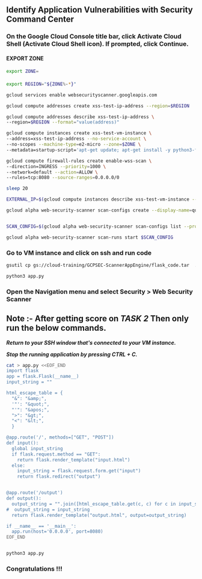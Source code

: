 ## Identify Application Vulnerabilities with Security Command Center


### On the Google Cloud Console title bar, click Activate Cloud Shell (Activate Cloud Shell icon). If prompted, click Continue.

#### EXPORT ZONE

```bash
export ZONE=
```


####

```bash
export REGION="${ZONE%-*}"

gcloud services enable websecurityscanner.googleapis.com

gcloud compute addresses create xss-test-ip-address --region=$REGION

gcloud compute addresses describe xss-test-ip-address \
--region=$REGION --format="value(address)"

gcloud compute instances create xss-test-vm-instance \
--address=xss-test-ip-address --no-service-account \
--no-scopes --machine-type=e2-micro --zone=$ZONE \
--metadata=startup-script='apt-get update; apt-get install -y python3-flask'

gcloud compute firewall-rules create enable-wss-scan \
--direction=INGRESS --priority=1000 \
--network=default --action=ALLOW \
--rules=tcp:8080 --source-ranges=0.0.0.0/0

sleep 20

EXTERNAL_IP=$(gcloud compute instances describe xss-test-vm-instance --zone=$ZONE --format="get(networkInterfaces[0].accessConfigs[0].natIP)")

gcloud alpha web-security-scanner scan-configs create --display-name=quicklab --starting-urls=http://$EXTERNAL_IP:8080


SCAN_CONFIG=$(gcloud alpha web-security-scanner scan-configs list --project=$DEVSHELL_PROJECT_ID --format="value(name)")

gcloud alpha web-security-scanner scan-runs start $SCAN_CONFIG
```





### Go to VM instance and click on ssh and run code 

```bash
gsutil cp gs://cloud-training/GCPSEC-ScannerAppEngine/flask_code.tar  . && tar xvf flask_code.tar

python3 app.py
```

### Open the Navigation menu and select Security > Web Security Scanner

## Note :- After getting score on ***TASK 2*** Then only run the below commands.


***Return to your SSH window that's connected to your VM instance.***

***Stop the running application by pressing CTRL + C.***

```bash
cat > app.py <<EOF_END
import flask
app = flask.Flask(__name__)
input_string = ""

html_escape_table = {
  "&": "&amp;",
  '"': "&quot;",
  "'": "&apos;",
  ">": "&gt;",
  "<": "&lt;",
  }

@app.route('/', methods=["GET", "POST"])
def input():
  global input_string
  if flask.request.method == "GET":
    return flask.render_template("input.html")
  else:
    input_string = flask.request.form.get("input")
    return flask.redirect("output")


@app.route('/output')
def output():
  output_string = "".join([html_escape_table.get(c, c) for c in input_string])
#  output_string = input_string
  return flask.render_template("output.html", output=output_string)

if __name__ == '__main__':
  app.run(host='0.0.0.0', port=8080)
EOF_END


python3 app.py
```


### Congratulations !!!